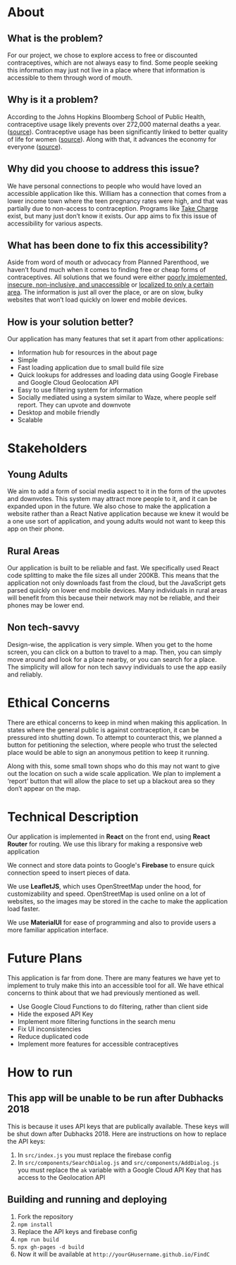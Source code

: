 # About

## What is the problem?
For our project, we chose to explore access to free or discounted contraceptives, which are not always easy to find. Some people seeking this information may just not live in a place where that information is accessible to them through word of mouth.

## Why is it a problem?
According to the Johns Hopkins Bloomberg School of Public Health, contraceptive usage likely prevents over 272,000 maternal deaths a year. ([source](https://www.jhsph.edu/news/news-releases/2012/ahmed-contraception.html)). Contraceptive usage has been significantly linked to better quality of life for women ([source](https://www.plannedparenthood.org/about-us/newsroom/press-releases/new-cdc-studies-show-access-birth-control-critical-women)). Along with that, it advances the economy for everyone ([source](https://www.plannedparenthoodaction.org/fight-for-birth-control/facts/4-reasons-why-birth-control-badass)).

## Why did you choose to address this issue?
We have personal connections to people who would have loved an accessible application like this. William has a connection that comes from a lower income town where the teen pregnancy rates were high, and that was partially due to non-access to contraception. Programs like [Take Charge](https://www.hca.wa.gov/health-care-services-supports/apple-health-medicaid-coverage/take-charge-family-planning-non-medicaid) exist, but many just don’t know it exists. Our app aims to fix this issue of accessibility for various aspects.

## What has been done to fix this accessibility?
Aside from word of mouth or advocacy from Planned Parenthood, we haven’t found much when it comes to finding free or cheap forms of contraceptives. All solutions that we found were either [poorly implemented, insecure, non-inclusive, and unaccessible](http://www.condomfinder.org/find.php) or [localized to only a certain area](https://www.kingcounty.gov/depts/health/locations/family-planning/birth-control.aspx). The information is just all over the place, or are on slow, bulky websites that won’t load quickly on lower end mobile devices.

## How is your solution better?
Our application has many features that set it apart from other applications:

* Information hub for resources in the about page
* Simple
* Fast loading application due to small build file size
* Quick lookups for addresses and loading data using Google Firebase and Google Cloud Geolocation API
* Easy to use filtering system for information
* Socially mediated using a system similar to Waze, where people self report. They can upvote and downvote
* Desktop and mobile friendly
* Scalable

# Stakeholders

## Young Adults

We aim to add a form of social media aspect to it in the form of the upvotes and downvotes. This system may attract more people to it, and it can be expanded upon in the future. We also chose to make the application a website rather than a React Native application because we knew it would be a one use sort of application, and young adults would not want to keep this app on their phone.

## Rural Areas

Our application is built to be reliable and fast. We specifically used React code splitting to make the file sizes all under 200KB. This means that the application not only downloads fast from the cloud, but the JavaScript gets parsed quickly on lower end mobile devices. Many individuals in rural areas will benefit from this because their network may not be reliable, and their phones may be lower end.

## Non tech-savvy

Design-wise, the application is very simple. When you get to the home screen, you can click on a button to travel to a map. Then, you can simply move around and look for a place nearby, or you can search for a place. The simplicity will allow for non tech savvy individuals to use the app easily and reliably.

# Ethical Concerns
There are ethical concerns to keep in mind when making this application. In states where the general public is against contraception, it can be pressured into shutting down. To attempt to counteract this, we planned a button for petitioning the selection, where people who trust the selected place would be able to sign an anonymous petition to keep it running. 

Along with this, some small town shops who do this may not want to give out the location on such a wide scale application. We plan to implement a ‘report’ button that will allow the place to set up a blackout area so they don’t appear on the map.

# Technical Description
Our application is implemented in **React** on the front end, using **React Router** for routing. We use this library for making a responsive web application

We connect and store data points to Google's **Firebase** to ensure quick connection speed to insert pieces of data. 

We use **LeafletJS**, which uses OpenStreetMap under the hood, for customizability and speed. OpenStreetMap is used online on a lot of websites, so the images may be stored in the cache to make the application load faster.

We use **MaterialUI** for ease of programming and also to provide users a more familiar application interface. 

# Future Plans

This application is far from done. There are many features we have yet to implement to truly make this into an accessible tool for all. We have ethical concerns to think about that we had previously mentioned as well.

* Use Google Cloud Functions to do filtering, rather than client side
* Hide the exposed API Key
* Implement more filtering functions in the search menu
* Fix UI inconsistencies
* Reduce duplicated code
* Implement more features for accessible contraceptives

# How to run

## This app will be unable to be run after Dubhacks 2018

This is because it uses API keys that are publically available. These keys will be shut down after Dubhacks 2018. Here are instructions on how to replace the API keys:

1. In `src/index.js` you must replace the firebase config
2. In `src/components/SearchDialog.js` and `src/components/AddDialog.js` you must replace the `ak` variable with a Google Cloud API Key that has access to the Geolocation API

## Building and running and deploying

1. Fork the repository
2. `npm install`
3. Replace the API keys and firebase config
4. `npm run build`
5. `npx gh-pages -d build`
6. Now it will be available at `http://yourGHusername.github.io/FindC`